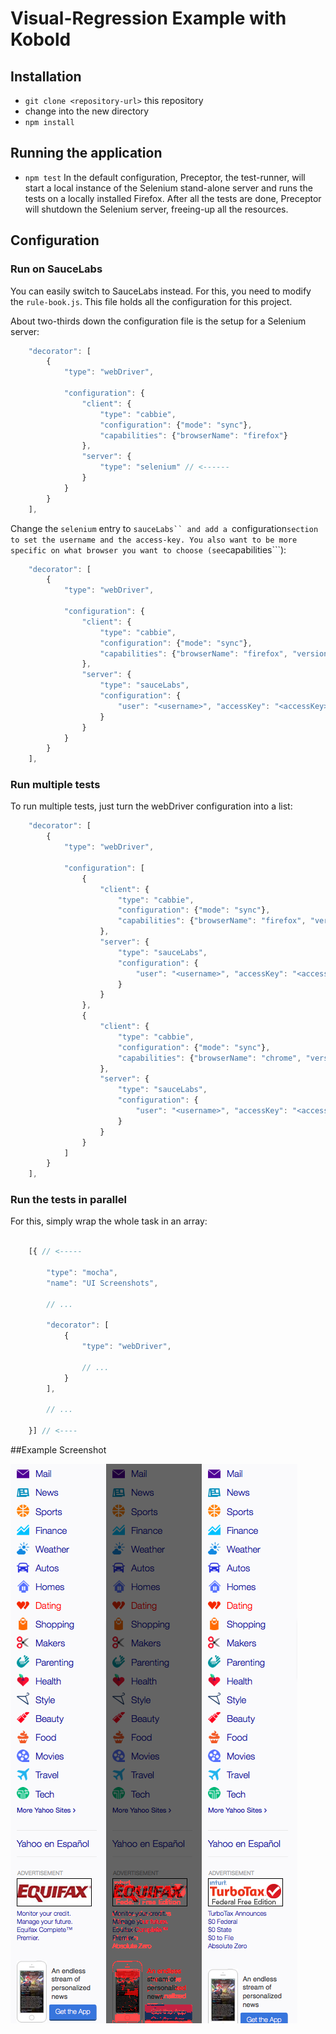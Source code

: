 # Visual-Regression Example with Kobold

## Installation

* `git clone <repository-url>` this repository
* change into the new directory
* `npm install`

## Running the application

* `npm test`
In the default configuration, Preceptor, the test-runner, will start a local instance of the Selenium stand-alone server and runs the tests on a locally installed Firefox. After all the tests are done, Preceptor will shutdown the Selenium server, freeing-up all the resources.

## Configuration

### Run on SauceLabs

You can easily switch to SauceLabs instead. For this, you need to modify the ```rule-book.js```. This file holds all
the configuration for this project.

About two-thirds down the configuration file is the setup for a Selenium server:

```javascript
    "decorator": [
        {
            "type": "webDriver",

            "configuration": {
                "client": {
                    "type": "cabbie",
                    "configuration": {"mode": "sync"},
                    "capabilities": {"browserName": "firefox"}
                },
                "server": {
                    "type": "selenium" // <------
                }
            }
        }
    ],
```

Change the ```selenium``` entry to ```sauceLabs`` and add a ```configuration``` section to set the username and the access-key.
You also want to be more specific on what browser you want to choose (see ```capabilities```):

```javascript
    "decorator": [
        {
            "type": "webDriver",

            "configuration": {
                "client": {
                    "type": "cabbie",
                    "configuration": {"mode": "sync"},
                    "capabilities": {"browserName": "firefox", "version": "35.0", "platform": "Windows 8"}
                },
                "server": {
                    "type": "sauceLabs",
                    "configuration": {
                        "user": "<username>", "accessKey": "<accessKey>"
                    }
                }
            }
        }
    ],
```

### Run multiple tests

To run multiple tests, just turn the webDriver configuration into a list:

```javascript
    "decorator": [
        {
            "type": "webDriver",

            "configuration": [
                {
                    "client": {
                        "type": "cabbie",
                        "configuration": {"mode": "sync"},
                        "capabilities": {"browserName": "firefox", "version": "35.0", "platform": "Windows 8"}
                    },
                    "server": {
                        "type": "sauceLabs",
                        "configuration": {
                            "user": "<username>", "accessKey": "<accessKey>"
                        }
                    }
                },
                {
                    "client": {
                        "type": "cabbie",
                        "configuration": {"mode": "sync"},
                        "capabilities": {"browserName": "chrome", "version": "39.0", "platform": "Windows 8"}
                    },
                    "server": {
                        "type": "sauceLabs",
                        "configuration": {
                            "user": "<username>", "accessKey": "<accessKey>"
                        }
                    }
                }
            ]
        }
    ],
```

### Run the tests in parallel

For this, simply wrap the whole task in an array:

```javascript

    [{ // <-----

        "type": "mocha",
        "name": "UI Screenshots",

        // ...

        "decorator": [
            {
                "type": "webDriver",

                // ...
            }
        ],

        // ...

    }] // <----
```

##Example Screenshot

![firefox](https://raw.githubusercontent.com/marcelerz/visual-regression-example/master/highlight/firefox_Yahoo-Homepage-Navigation-Bar_1.png)

